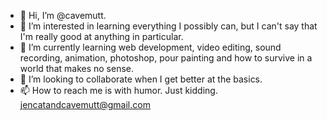 - 👋 Hi, I’m @cavemutt.
- 👀 I’m interested in learning everything I possibly can, but I can't say that I'm really good at anything in particular.
- 🌱 I’m currently learning web development, video editing, sound recording, animation, photoshop, pour painting and how to survive in a world that makes no sense.
- 💞️ I’m looking to collaborate when I get better at the basics.
- 📫 How to reach me is with humor. Just kidding. jencatandcavemutt@gmail.com

<!---
cavemutt/cavemutt is a ✨ special ✨ repository because its `README.md` (this file) appears on your GitHub profile.
You can click the Preview link to take a look at your changes.
--->
